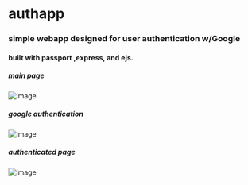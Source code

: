 # authapp
### simple webapp designed for user authentication w/Google
#### built with passport ,express, and ejs.


##### main page
![image](https://github.com/t0mtait/authapp/assets/109391390/7b8db36b-4721-4bef-9add-81b68ea9e425)


##### google authentication
![image](https://github.com/t0mtait/authapp/assets/109391390/9ff22f3b-b7a4-4de8-b287-61ff899d0d03)


##### authenticated page
![image](https://github.com/t0mtait/authapp/assets/109391390/60d344de-7d6f-43f1-b58f-745dfca217a1)
